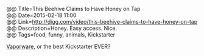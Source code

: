 @@ Title=This Beehive Claims to Have Honey on Tap  
@@ Date=2015-02-18 11:00  
@@ Link=http://digg.com/video/this-beehive-claims-to-have-honey-on-tap  
@@ Description=Honey. Easy access. Nice.  
@@ Tags=food, funny, animals, Kickstarter  

[Vaporware][wikipedia], or the best Kickstarter EVER?

[wikipedia]: https://en.wikipedia.org/wiki/Vaporware
